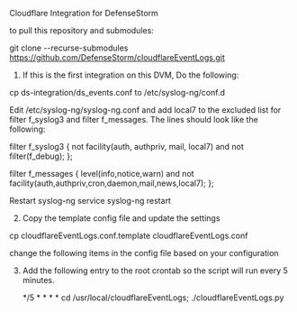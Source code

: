 Cloudflare Integration for DefenseStorm

to pull this repository and submodules:

git clone --recurse-submodules https://github.com/DefenseStorm/cloudflareEventLogs.git

1. If this is the first integration on this DVM, Do the following:

  cp ds-integration/ds_events.conf to /etc/syslog-ng/conf.d

   Edit /etc/syslog-ng/syslog-ng.conf and add local7 to the excluded list for filter f_syslog3 and filter f_messages.  The lines should look like the following:

  filter f_syslog3 { not facility(auth, authpriv, mail, local7) and not filter(f_debug); };
  
  filter f_messages { level(info,notice,warn) and
                    not facility(auth,authpriv,cron,daemon,mail,news,local7); };


  Restart syslog-ng
    service syslog-ng restart

2. Copy the template config file and update the settings

  cp cloudflareEventLogs.conf.template cloudflareEventLogs.conf

  change the following items in the config file based on your configuration

3. Add the following entry to the root crontab so the script will run every
   5 minutes.

   */5 * * * * cd /usr/local/cloudflareEventLogs; ./cloudflareEventLogs.py
